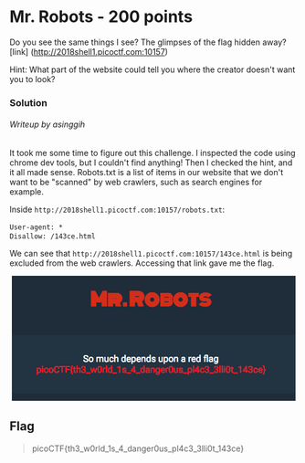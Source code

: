 # Mr. Robots - 200 points

Do you see the same things I see? The glimpses of the flag hidden away? [link] (http://2018shell1.picoctf.com:10157)

Hint: What part of the website could tell you where the creator doesn't want you to look?

### Solution
###### Writeup by asinggih

It took me some time to figure out this challenge. I inspected the code using chrome dev tools, but I couldn't find anything! Then I checked the hint, and it all made sense. Robots.txt is a list of items in our website that we don't want to be "scanned" by web crawlers, such as search engines for example. 

Inside `http://2018shell1.picoctf.com:10157/robots.txt`:

```
User-agent: *
Disallow: /143ce.html
```

We can see that `http://2018shell1.picoctf.com:10157/143ce.html` is being excluded from the web crawlers. Accessing that link gave me the flag.

<p align="center"><img src="../screenshots/rb_0.png"></p>


## Flag
>picoCTF{th3_w0rld_1s_4_danger0us_pl4c3_3lli0t_143ce}

